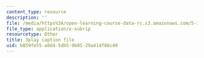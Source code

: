 ```yaml
---
content_type: resource
description: ''
file: /media/https%3A/open-learning-course-data-rc.s3.amazonaws.com/5-111sc-principles-of-chemical-science-fall-2014/b859fe55a8d45db59b0529a414f86c49_kO0VmaLkgj8.vtt
file_type: application/x-subrip
resourcetype: Other
title: 3play caption file
uid: b859fe55-a8d4-5db5-9b05-29a414f86c49
---
```

